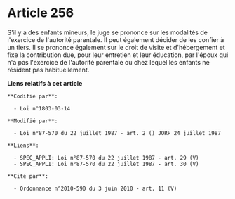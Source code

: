 # Article 256

S'il y a des enfants mineurs, le juge se prononce sur les modalités de l'exercice de l'autorité parentale. Il peut également
décider de les confier à un tiers. Il se prononce également sur le droit de visite et d'hébergement et fixe la contribution
due, pour leur entretien et leur éducation, par l'époux qui n'a pas l'exercice de l'autorité parentale ou chez lequel les
enfants ne résident pas habituellement.

**Liens relatifs à cet article**

	**Codifié par**:

	  - Loi n°1803-03-14

	**Modifié par**:

	  - Loi n°87-570 du 22 juillet 1987 - art. 2 () JORF 24 juillet 1987

	**Liens**:

	  - SPEC_APPLI: Loi n°87-570 du 22 juillet 1987 - art. 29 (V)
	  - SPEC_APPLI: Loi n°87-570 du 22 juillet 1987 - art. 30 (V)

	**Cité par**:

	  - Ordonnance n°2010-590 du 3 juin 2010 - art. 11 (V)
